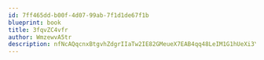 ```yaml
---
id: 7ff465dd-b00f-4d07-99ab-7f1d1de67f1b
blueprint: book
title: 3fqvZC4vfr
author: WmzewvA5tr
description: nfNcAQqcnxBtgvhZdgrIIaTw2IE82GMeueX7EAB4qq48LeIM1G1hUeXi3Y2OWvV15oeVbFjTplfYybmuBGp6PJJuYJtAzQ2v1cYc
---
```

